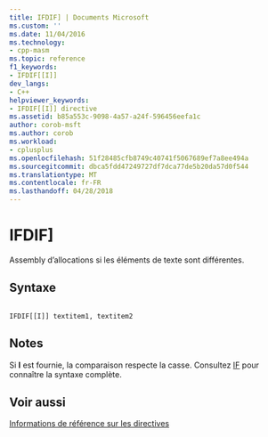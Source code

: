 ```yaml
---
title: IFDIF] | Documents Microsoft
ms.custom: ''
ms.date: 11/04/2016
ms.technology:
- cpp-masm
ms.topic: reference
f1_keywords:
- IFDIF[[I]]
dev_langs:
- C++
helpviewer_keywords:
- IFDIF[[I]] directive
ms.assetid: b85a553c-9098-4a57-a24f-596456eefa1c
author: corob-msft
ms.author: corob
ms.workload:
- cplusplus
ms.openlocfilehash: 51f28485cfb8749c40741f5067689ef7a8ee494a
ms.sourcegitcommit: dbca5fdd47249727df7dca77de5b20da57d0f544
ms.translationtype: MT
ms.contentlocale: fr-FR
ms.lasthandoff: 04/28/2018
---
```

# <a name="ifdif"></a>IFDIF]
Assembly d’allocations si les éléments de texte sont différentes.  
  
## <a name="syntax"></a>Syntaxe  
  
```  
  
IFDIF[[I]] textitem1, textitem2  
```  
  
## <a name="remarks"></a>Notes  
 Si **I** est fournie, la comparaison respecte la casse. Consultez [IF](../../assembler/masm/if-masm.md) pour connaître la syntaxe complète.  
  
## <a name="see-also"></a>Voir aussi  
 [Informations de référence sur les directives](../../assembler/masm/directives-reference.md)